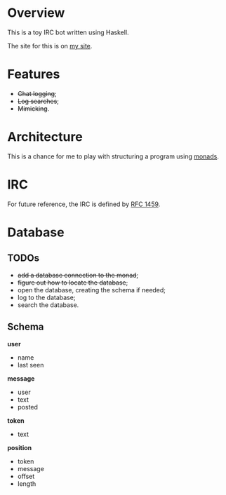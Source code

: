 
# Overview

This is a toy IRC bot written using Haskell.

The site for this is on [my site](http://www.ericrochester.com/ribot).

# Features

* <del>Chat logging</del>;
* <del>Log searches</del>;
* <del>Mimicking</del>.

# Architecture

This is a chance for me to play with structuring a program using [monads][1].

# IRC

For future reference, the IRC is defined by [RFC 1459][2].

# Database

## TODOs

* <del>add a database connection to the monad</del>;
* <del>figure out how to locate the database</del>;
* open the database, creating the schema if needed;
* log to the database;
* search the database.

## Schema

**user**

* name
* last seen

**message**

* user
* text
* posted

**token**

* text

**position**

* token
* message
* offset
* length

[1]: http://en.wikipedia.org/wiki/Monad_(functional_programming) "Monad (functional programming)"
[2]: http://tools.ietf.org/html/rfc1459 "RFC 1459"

